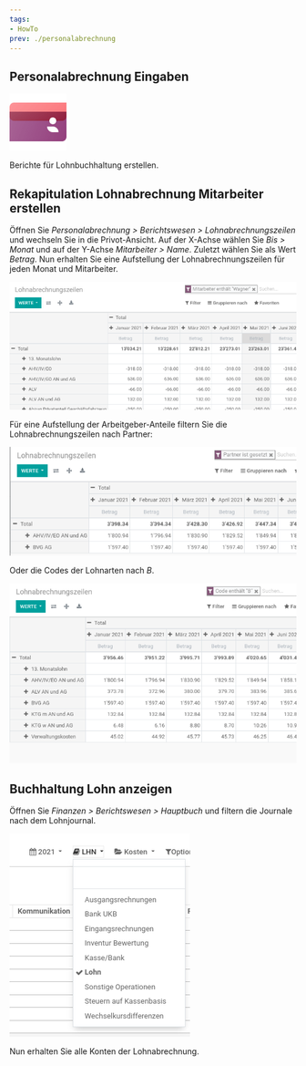 ```yaml
---
tags:
- HowTo
prev: ./personalabrechnung
---
```

## Personalabrechnung Eingaben
![icons_odoo_hr_payroll](assets/icons_odoo_hr_payroll.png)

Berichte für Lohnbuchhaltung erstellen.

## Rekapitulation Lohnabrechnung Mitarbeiter erstellen

Öffnen Sie *Personalabrechnung > Berichtswesen > Lohnabrechnungszeilen* und wechseln Sie in die Privot-Ansicht. Auf der X-Achse wählen Sie *Bis > Monat* und auf der Y-Achse *Mitarbeiter > Name*. Zuletzt wählen Sie als Wert *Betrag*. Nun erhalten Sie eine Aufstellung der Lohnabrechnungszeilen für jeden Monat und Mitarbeiter.

![](assets/Personalabrechnung%20Berichte%20Lohnabrechnungszeilen.png)

Für eine Aufstellung der Arbeitgeber-Anteile filtern Sie die Lohnabrechnungszeilen nach Partner:

![](assets/Personalabrechnung%20Berichte%20Lohnabrechnungszweilen%20Partner.png)

Oder die Codes der Lohnarten nach *B*.

![](assets/Personalabrechnung%20Berichte%20Lohnabrechnungszweilen%20Code%20B.png)


## Buchhaltung Lohn anzeigen

Öffnen Sie *Finanzen > Berichtswesen > Hauptbuch* und filtern die Journale nach dem Lohnjournal.

![](assets/Personalabrechnung%20Berichte%20Lohnjournal.png)

Nun erhalten Sie alle Konten der Lohnabrechnung.